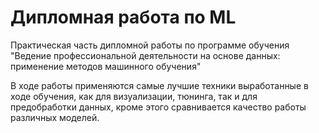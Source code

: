 # Дипломная работа по ML
Практическая часть дипломной работы по программе обучения "Ведение профессиональной деятельности на основе данных: применение методов машинного обучения"



В ходе работы применяются самые лучшие техники выработанные в ходе обучения, как для визуализации, тюнинга, так и для предобработки данных, кроме этого сравнивается качество работы различных моделей.